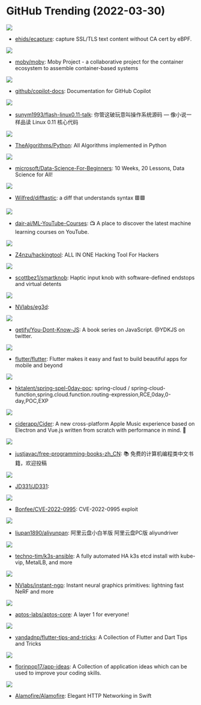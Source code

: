 # GitHub Trending (2022-03-30)

![](https://img.shields.io/badge/C-New%20197-green?style=flat-square&logo=appveyor)
- [ehids/ecapture](https://github.com/ehids/ecapture): capture SSL/TLS text content without CA cert by eBPF.

![](https://img.shields.io/badge/Go-New%2085-green?style=flat-square&logo=appveyor)
- [moby/moby](https://github.com/moby/moby): Moby Project - a collaborative project for the container ecosystem to assemble container-based systems

![](https://img.shields.io/badge/Python-New%20597-green?style=flat-square&logo=appveyor)
- [github/copilot-docs](https://github.com/github/copilot-docs): Documentation for GitHub Copilot

![](https://img.shields.io/badge/HTML-New%2099-green?style=flat-square&logo=appveyor)
- [sunym1993/flash-linux0.11-talk](https://github.com/sunym1993/flash-linux0.11-talk): 你管这破玩意叫操作系统源码 — 像小说一样品读 Linux 0.11 核心代码

![](https://img.shields.io/badge/Python-New%20227-green?style=flat-square&logo=appveyor)
- [TheAlgorithms/Python](https://github.com/TheAlgorithms/Python): All Algorithms implemented in Python

![](https://img.shields.io/badge/Jupyter%20Notebook-New%20216-green?style=flat-square&logo=appveyor)
- [microsoft/Data-Science-For-Beginners](https://github.com/microsoft/Data-Science-For-Beginners): 10 Weeks, 20 Lessons, Data Science for All!

![](https://img.shields.io/badge/Rust-New%202-green?style=flat-square&logo=appveyor)
- [Wilfred/difftastic](https://github.com/Wilfred/difftastic): a diff that understands syntax 🟥🟩

![](https://img.shields.io/badge/none-New%20177-green?style=flat-square&logo=appveyor)
- [dair-ai/ML-YouTube-Courses](https://github.com/dair-ai/ML-YouTube-Courses): 📺 A place to discover the latest machine learning courses on YouTube.

![](https://img.shields.io/badge/Python-New%20796-green?style=flat-square&logo=appveyor)
- [Z4nzu/hackingtool](https://github.com/Z4nzu/hackingtool): ALL IN ONE Hacking Tool For Hackers

![](https://img.shields.io/badge/C%2B%2B-New%20294-green?style=flat-square&logo=appveyor)
- [scottbez1/smartknob](https://github.com/scottbez1/smartknob): Haptic input knob with software-defined endstops and virtual detents

![](https://img.shields.io/badge/none-New%2051-green?style=flat-square&logo=appveyor)
- [NVlabs/eg3d](https://github.com/NVlabs/eg3d): 

![](https://img.shields.io/badge/none-New%2096-green?style=flat-square&logo=appveyor)
- [getify/You-Dont-Know-JS](https://github.com/getify/You-Dont-Know-JS): A book series on JavaScript. @YDKJS on twitter.

![](https://img.shields.io/badge/Dart-New%2050-green?style=flat-square&logo=appveyor)
- [flutter/flutter](https://github.com/flutter/flutter): Flutter makes it easy and fast to build beautiful apps for mobile and beyond

![](https://img.shields.io/badge/none-New%20103-green?style=flat-square&logo=appveyor)
- [hktalent/spring-spel-0day-poc](https://github.com/hktalent/spring-spel-0day-poc): spring-cloud / spring-cloud-function,spring.cloud.function.routing-expression,RCE,0day,0-day,POC,EXP

![](https://img.shields.io/badge/JavaScript-New%20132-green?style=flat-square&logo=appveyor)
- [ciderapp/Cider](https://github.com/ciderapp/Cider): A new cross-platform Apple Music experience based on Electron and Vue.js written from scratch with performance in mind. 🚀

![](https://img.shields.io/badge/none-New%20168-green?style=flat-square&logo=appveyor)
- [justjavac/free-programming-books-zh_CN](https://github.com/justjavac/free-programming-books-zh_CN): 📚 免费的计算机编程类中文书籍，欢迎投稿

![](https://img.shields.io/badge/none-New%20112-green?style=flat-square&logo=appveyor)
- [JD331/JD331](https://github.com/JD331/JD331): 

![](https://img.shields.io/badge/C-New%2062-green?style=flat-square&logo=appveyor)
- [Bonfee/CVE-2022-0995](https://github.com/Bonfee/CVE-2022-0995): CVE-2022-0995 exploit

![](https://img.shields.io/badge/TypeScript-New%2042-green?style=flat-square&logo=appveyor)
- [liupan1890/aliyunpan](https://github.com/liupan1890/aliyunpan): 阿里云盘小白羊版 阿里云盘PC版 aliyundriver

![](https://img.shields.io/badge/Jinja-New%2093-green?style=flat-square&logo=appveyor)
- [techno-tim/k3s-ansible](https://github.com/techno-tim/k3s-ansible): A fully automated HA k3s etcd install with kube-vip, MetalLB, and more

![](https://img.shields.io/badge/Cuda-New%20217-green?style=flat-square&logo=appveyor)
- [NVlabs/instant-ngp](https://github.com/NVlabs/instant-ngp): Instant neural graphics primitives: lightning fast NeRF and more

![](https://img.shields.io/badge/Rust-New%2021-green?style=flat-square&logo=appveyor)
- [aptos-labs/aptos-core](https://github.com/aptos-labs/aptos-core): A layer 1 for everyone!

![](https://img.shields.io/badge/Dart-New%2031-green?style=flat-square&logo=appveyor)
- [vandadnp/flutter-tips-and-tricks](https://github.com/vandadnp/flutter-tips-and-tricks): A Collection of Flutter and Dart Tips and Tricks

![](https://img.shields.io/badge/none-New%20114-green?style=flat-square&logo=appveyor)
- [florinpop17/app-ideas](https://github.com/florinpop17/app-ideas): A Collection of application ideas which can be used to improve your coding skills.

![](https://img.shields.io/badge/Swift-New%2013-green?style=flat-square&logo=appveyor)
- [Alamofire/Alamofire](https://github.com/Alamofire/Alamofire): Elegant HTTP Networking in Swift

